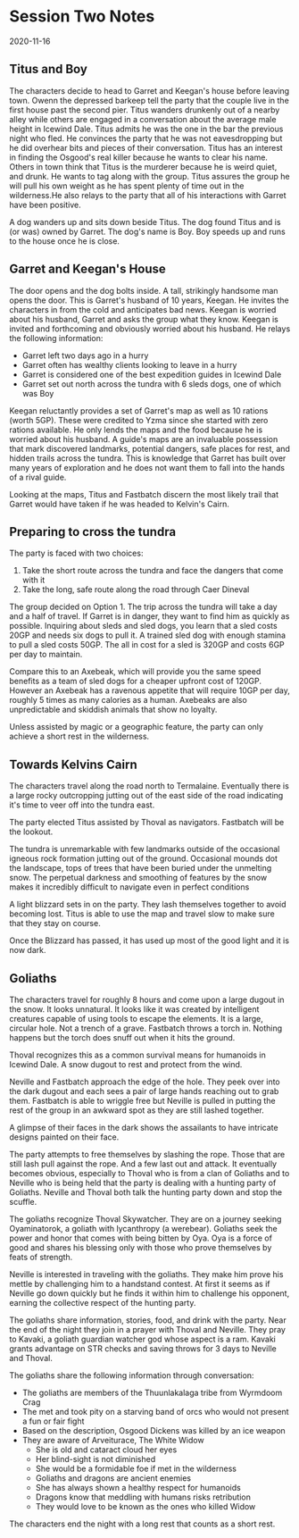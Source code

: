 # Session Two Notes

2020-11-16

## Titus and Boy

The characters decide to head to Garret and Keegan's house before leaving town.
Owenn the depressed barkeep tell the party that the couple live in the first
house past the second pier. Titus wanders drunkenly out of a nearby alley while
others are engaged in a conversation about the average male height in Icewind
Dale. Titus admits he was the one in the bar the previous night who fled. He
convinces the party that he was not eavesdropping but he did overhear bits and
pieces of their conversation. Titus has an interest in finding the Osgood's real
killer because he wants to clear his name. Others in town think that Titus is
the murderer because he is weird quiet, and drunk. He wants to tag along with
the group. Titus assures the group he will pull his own weight as he has spent
plenty of time out in the wilderness.He also relays to the party that all of his
interactions with Garret have been positive.

A dog wanders up and sits down beside Titus. The dog found Titus and is (or was)
owned by Garret. The dog's name is Boy. Boy speeds up and runs to the house once
he is close.

## Garret and Keegan's House

The door opens and the dog bolts inside. A tall, strikingly handsome man opens
the door. This is Garret's husband of 10 years, Keegan. He invites the
characters in from the cold and anticipates bad news. Keegan is worried about
his husband, Garret and asks the group what they know. Keegan is invited and
forthcoming and obviously worried about his husband. He relays the following
information:

- Garret left two days ago in a hurry
- Garret often has wealthy clients looking to leave in a hurry
- Garret is considered one of the best expedition guides in Icewind Dale
- Garret set out north across the tundra with 6 sleds dogs, one of which was Boy

Keegan reluctantly provides a set of Garret's map as well as 10 rations (worth
5GP). These were credited to Yzma since she started with zero rations available.
He only lends the maps and the food because he is worried about his husband. A
guide's maps are an invaluable possession that mark discovered landmarks,
potential dangers, safe places for rest, and hidden trails across the tundra.
This is knowledge that Garret has built over many years of exploration and he
does not want them to fall into the hands of a rival guide.

Looking at the maps, Titus and Fastbatch discern the most likely trail that
Garret would have taken if he was headed to Kelvin's Cairn.

## Preparing to cross the tundra

The party is faced with two choices:

1. Take the short route across the tundra and face the dangers that come with it
2. Take the long, safe route along the road through Caer Dineval

The group decided on Option 1. The trip across the tundra will take a day and a
half of travel. If Garret is in danger, they want to find him as quickly as
possible. Inquiring about sleds and sled dogs, you learn that a sled costs 20GP
and needs six dogs to pull it. A trained sled dog with enough stamina to pull a
sled costs 50GP. The all in cost for a sled is 320GP and costs 6GP per day
to maintain.

Compare this to an Axebeak, which will provide you the same speed benefits as a
team of sled dogs for a cheaper upfront cost of 120GP. However an Axebeak has
a ravenous appetite that will require 10GP per day, roughly 5 times as many
calories as a human. Axebeaks are also unpredictable and skiddish animals that
show no loyalty.

Unless assisted by magic or a geographic feature, the party can only achieve a
short rest in the wilderness.

## Towards Kelvins Cairn

The characters travel along the road north to Termalaine. Eventually there is a
large rocky outcropping jutting out of the east side of the road indicating it's
time to veer off into the tundra east.

The party elected Titus assisted by Thoval as navigators. Fastbatch will be the
lookout.

The tundra is unremarkable with few landmarks outside of the occasional igneous
rock formation jutting out of the ground. Occasional mounds dot the landscape,
tops of trees that have been buried under the unmelting snow. The perpetual
darkness and smoothing of features by the snow makes it incredibly difficult to
navigate even in perfect conditions

A light blizzard sets in on the party. They lash themselves together to avoid
becoming lost. Titus is able to use the map and travel slow to make sure that
they stay on course.

Once the Blizzard has passed, it has used up most of the good light and it is
now dark.

## Goliaths

The characters travel for roughly 8 hours and come upon a large dugout in the
snow. It looks unnatural. It looks like it was created by intelligent creatures
capable of using tools to escape the elements. It is a large, circular hole. Not
a trench of a grave. Fastbatch throws a torch in. Nothing happens but the torch
does snuff out when it hits the ground.

Thoval recognizes this as a common survival means for humanoids in Icewind Dale.
A snow dugout to rest and protect from the wind.

Neville and Fastbatch approach the edge of the hole. They peek over into the
dark dugout and each sees a pair of large hands reaching out to grab them.
Fastbatch is able to wriggle free but Neville is pulled in putting the rest of
the group in an awkward spot as they are still lashed together.

A glimpse of their faces in the dark shows the assailants to have intricate
designs painted on their face.

The party attempts to free themselves by slashing the rope. Those that
are still lash pull against the rope. And a few last out and attack. It
eventually becomes obvious, especially to Thoval who is from a clan of Goliaths
and to Neville who is being held that the party is dealing with a hunting party
of Goliaths. Neville and Thoval both talk the hunting party down and stop the
scuffle.

The goliaths recognize Thoval Skywatcher. They are on a journey seeking
Oyaminatorok, a goliath with lycanthropy (a werebear). Goliaths seek the power
and honor that comes with being bitten by Oya. Oya is a force of good and shares
his blessing only with those who prove themselves by feats of strength.

Neville is interested in traveling with the goliaths. They make him prove his
mettle by challenging him to a handstand contest. At first it seems as if
Neville go down quickly but he finds it within him to challenge his opponent,
earning the collective respect of the hunting party.

The goliaths share information, stories, food, and drink with the party. Near
the end of the night they join in a prayer with Thoval and Neville. They pray to
Kavaki, a goliath guardian watcher god whose aspect is a ram. Kavaki grants
advantage on STR checks and saving throws for 3 days to Neville and Thoval.

The goliaths share the following information through conversation:
- The goliaths are members of the Thuunlakalaga tribe from Wyrmdoom Crag
- The met and took pity on a starving band of orcs who would not present a fun or fair fight
- Based on the description, Osgood Dickens was killed by an ice weapon
- They are aware of Arveiturace, The White Widow
  - She is old and cataract cloud her eyes
  - Her blind-sight is not diminished
  - She would be a formidable foe if met in the wilderness
  - Goliaths and dragons are ancient enemies
  - She has always shown a healthy respect for humanoids
  - Dragons know that meddling with humans risks retribution
  - They would love to be known as the ones who killed Widow

The characters end the night with a long rest that counts as a short rest.
